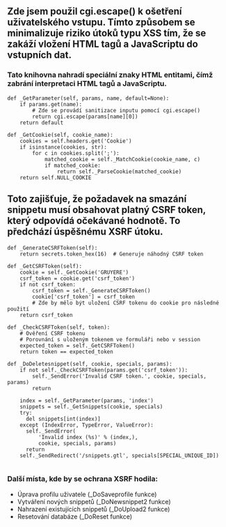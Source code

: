 ## Zde jsem použil cgi.escape() k ošetření uživatelského vstupu. Tímto způsobem se minimalizuje riziko útoků typu XSS tím, že se zakáží vložení HTML tagů a JavaScriptu do vstupních dat.
### Tato knihovna nahradí speciální znaky HTML entitami, čímž zabrání interpretaci HTML tagů a JavaScriptu.

```
def _GetParameter(self, params, name, default=None):
    if params.get(name):
        # Zde se provádí sanitizace inputu pomocí cgi.escape()
        return cgi.escape(params[name][0])
    return default

def _GetCookie(self, cookie_name):
    cookies = self.headers.get('Cookie')
    if isinstance(cookies, str):
        for c in cookies.split(';'):
            matched_cookie = self._MatchCookie(cookie_name, c)
            if matched_cookie:
                return self._ParseCookie(matched_cookie)
    return self.NULL_COOKIE
```

## Toto zajišťuje, že požadavek na smazání snippetu musí obsahovat platný CSRF token, který odpovídá očekávané hodnotě. To předchází úspěšnému XSRF útoku.

```
def _GenerateCSRFToken(self):
    return secrets.token_hex(16)  # Generuje náhodný CSRF token

def _GetCSRFToken(self):
    cookie = self._GetCookie('GRUYERE')
    csrf_token = cookie.get('csrf_token')
    if not csrf_token:
        csrf_token = self._GenerateCSRFToken()
        cookie['csrf_token'] = csrf_token
        # Zde by mělo být uložení CSRF tokenu do cookie pro následné použití
    return csrf_token

def _CheckCSRFToken(self, token):
    # Ověření CSRF tokenu
    # Porovnání s uloženým tokenem ve formuláři nebo v session
    expected_token = self._GetCSRFToken()
    return token == expected_token

def _DoDeletesnippet(self, cookie, specials, params):
    if not self._CheckCSRFToken(params.get('csrf_token')):
        self._SendError('Invalid CSRF token.', cookie, specials, params)
        return
            
    index = self._GetParameter(params, 'index')
    snippets = self._GetSnippets(cookie, specials)
    try:
      del snippets[int(index)]
    except (IndexError, TypeError, ValueError):
      self._SendError(
          'Invalid index (%s)' % (index,),
          cookie, specials, params)
      return
    self._SendRedirect('/snippets.gtl', specials[SPECIAL_UNIQUE_ID])
    
```

### Další místa, kde by se ochrana XSRF hodila:

* Úprava profilu uživatele (_DoSaveprofile funkce)
* Vytváření nových snippetů (_DoNewsnippet2 funkce)
* Nahrazení existujících snippetů (_DoUpload2 funkce)
* Resetování databáze (_DoReset funkce)
